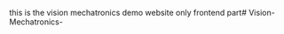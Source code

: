 this is the vision mechatronics demo website only frontend part#   V i s i o n - M e c h a t r o n i c s -  
 
